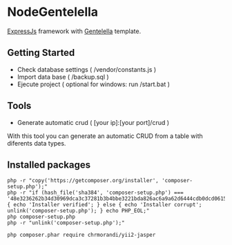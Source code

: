 # NodeGentelella

[ExpressJs](https://expressjs.com/) framework with [Gentelella](https://colorlib.com/polygon/gentelella/index.html) template.

## Getting Started

- Check database settings ( /vendor/constants.js )
- Import data base ( /backup.sql )
- Ejecute project ( optional for windows: run /start.bat )

## Tools

- Generate automatic crud ( [your ip]:[your port]/crud )

With this tool you can generate an automatic CRUD from a table with diferents data types.

## Installed packages

```
php -r "copy('https://getcomposer.org/installer', 'composer-setup.php');"
php -r "if (hash_file('sha384', 'composer-setup.php') === '48e3236262b34d30969dca3c37281b3b4bbe3221bda826ac6a9a62d6444cdb0dcd0615698a5cbe587c3f0fe57a54d8f5') { echo 'Installer verified'; } else { echo 'Installer corrupt'; unlink('composer-setup.php'); } echo PHP_EOL;"
php composer-setup.php
php -r "unlink('composer-setup.php');"

php composer.phar require chrmorandi/yii2-jasper
```